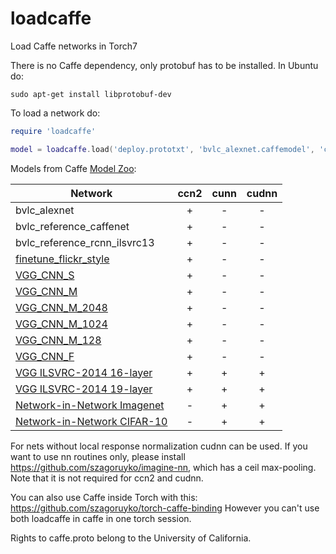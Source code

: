 loadcaffe
=========

Load Caffe networks in Torch7

There is no Caffe dependency, only protobuf has to be installed. In Ubuntu do:

```
sudo apt-get install libprotobuf-dev
```

To load a network do:

```lua
require 'loadcaffe'

model = loadcaffe.load('deploy.prototxt', 'bvlc_alexnet.caffemodel', 'ccn2')
```

Models from Caffe [Model Zoo](https://github.com/BVLC/caffe/wiki/Model-Zoo):

| Network  | ccn2 | cunn | cudnn |
| ------------- | :-------------: | :-------: | :---: |
| bvlc_alexnet | + | - | - |
| bvlc_reference_caffenet | + | - | - |
| bvlc_reference_rcnn_ilsvrc13 | + | - | - |
| [finetune_flickr_style](https://gist.github.com/sergeyk/034c6ac3865563b69e60) | + | - | - |
| [VGG_CNN_S](https://gist.github.com/ksimonyan/fd8800eeb36e276cd6f9)  | +  | - | - |
| [VGG_CNN_M](https://gist.github.com/ksimonyan/f194575702fae63b2829)  | +  | - | - |
| [VGG_CNN_M_2048](https://gist.github.com/ksimonyan/78047f3591446d1d7b91)  | +  | - | - |
| [VGG_CNN_M_1024](https://gist.github.com/ksimonyan/f0f3d010e6d5f0100274)  | +  | - | - |
| [VGG_CNN_M_128](https://gist.github.com/ksimonyan/976847408258292576a1)  | +  | - | - |
| [VGG_CNN_F](https://gist.github.com/ksimonyan/a32c9063ec8e1118221a)  | +  | - | - |
| [VGG ILSVRC-2014 16-layer](https://gist.github.com/ksimonyan/211839e770f7b538e2d8) | + | + | + |
| [VGG ILSVRC-2014 19-layer](https://gist.github.com/ksimonyan/3785162f95cd2d5fee77) | + | + | + |
| [Network-in-Network Imagenet](https://gist.github.com/mavenlin/d802a5849de39225bcc6) | - | + | + |
| [Network-in-Network CIFAR-10](https://gist.github.com/mavenlin/e56253735ef32c3c296d) | - | + | + |

For nets without local response normalization cudnn can be used. If you want to use nn routines only, please install https://github.com/szagoruyko/imagine-nn, which has a ceil max-pooling. Note that it is not required for ccn2 and cudnn.

You can also use Caffe inside Torch with this: https://github.com/szagoruyko/torch-caffe-binding However you can't use both loadcaffe in caffe in one torch session.

Rights to caffe.proto belong to the University of California.
